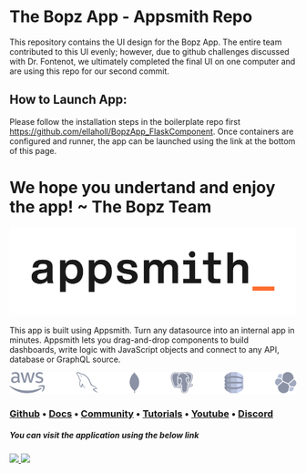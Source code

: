 # The Bopz App - Appsmith Repo

This repository contains the UI design for the Bopz App. The entire team contributed to this UI evenly; however, due to github challenges discussed with Dr. Fontenot, we ultimately completed the final UI on one computer and are using this repo for our second commit.

## How to Launch App:
Please follow the installation steps in the boilerplate repo first https://github.com/ellaholl/BopzApp_FlaskComponent.
Once containers are configured and runner, the app can be launched using the link at the bottom of this page.

# We hope you undertand and enjoy the app! ~ The Bopz Team

![](https://raw.githubusercontent.com/appsmithorg/appsmith/release/static/appsmith_logo_primary.png)

This app is built using Appsmith. Turn any datasource into an internal app in minutes. Appsmith lets you drag-and-drop components to build dashboards, write logic with JavaScript objects and connect to any API, database or GraphQL source.

![](https://raw.githubusercontent.com/appsmithorg/appsmith/release/static/images/integrations.png)

### [Github](https://github.com/appsmithorg/appsmith) • [Docs](https://docs.appsmith.com/?utm_source=github&utm_medium=social&utm_content=appsmith_docs&utm_campaign=null&utm_term=appsmith_docs) • [Community](https://community.appsmith.com/) • [Tutorials](https://github.com/appsmithorg/appsmith/tree/update/readme#tutorials) • [Youtube](https://www.youtube.com/appsmith) • [Discord](https://discord.gg/rBTTVJp)

##### You can visit the application using the below link

###### [![](https://assets.appsmith.com/git-sync/Buttons.svg) ](http://localhost:8080/applications/6440043450f2ce5995d33b63/pages/6440043450f2ce5995d33b6d) [![](https://assets.appsmith.com/git-sync/Buttons2.svg)](http://localhost:8080/applications/6440043450f2ce5995d33b63/pages/6440043450f2ce5995d33b6d/edit)
